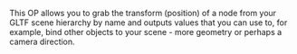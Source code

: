 This OP allows you to grab the transform (position) of a node from your GLTF scene hierarchy by name and outputs values that you can use to, for example, bind other objects to your scene - more geometry or perhaps a camera direction.
